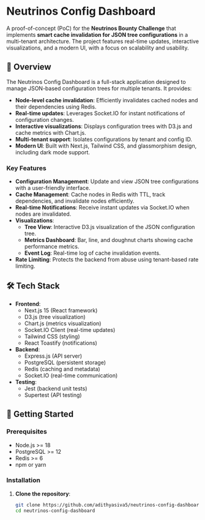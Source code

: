 # Neutrinos Config Dashboard

A proof-of-concept (PoC) for the **Neutrinos Bounty Challenge** that implements **smart cache invalidation for JSON tree configurations** in a multi-tenant architecture. The project features real-time updates, interactive visualizations, and a modern UI, with a focus on scalability and usability.

## 📖 Overview

The Neutrinos Config Dashboard is a full-stack application designed to manage JSON-based configuration trees for multiple tenants. It provides:

- **Node-level cache invalidation**: Efficiently invalidates cached nodes and their dependencies using Redis.
- **Real-time updates**: Leverages Socket.IO for instant notifications of configuration changes.
- **Interactive visualizations**: Displays configuration trees with D3.js and cache metrics with Chart.js.
- **Multi-tenant support**: Isolates configurations by tenant and config ID.
- **Modern UI**: Built with Next.js, Tailwind CSS, and glassmorphism design, including dark mode support.

### Key Features
- **Configuration Management**: Update and view JSON tree configurations with a user-friendly interface.
- **Cache Management**: Cache nodes in Redis with TTL, track dependencies, and invalidate nodes efficiently.
- **Real-time Notifications**: Receive instant updates via Socket.IO when nodes are invalidated.
- **Visualizations**:
  - **Tree View**: Interactive D3.js visualization of the JSON configuration tree.
  - **Metrics Dashboard**: Bar, line, and doughnut charts showing cache performance metrics.
  - **Event Log**: Real-time log of cache invalidation events.
- **Rate Limiting**: Protects the backend from abuse using tenant-based rate limiting.

## 🛠 Tech Stack
- **Frontend**:
  - Next.js 15 (React framework)
  - D3.js (tree visualization)
  - Chart.js (metrics visualization)
  - Socket.IO Client (real-time updates)
  - Tailwind CSS (styling)
  - React Toastify (notifications)
- **Backend**:
  - Express.js (API server)
  - PostgreSQL (persistent storage)
  - Redis (caching and metadata)
  - Socket.IO (real-time communication)
- **Testing**:
  - Jest (backend unit tests)
  - Supertest (API testing)

## 🚀 Getting Started

### Prerequisites
- Node.js >= 18
- PostgreSQL >= 12
- Redis >= 6
- npm or yarn

### Installation
1. **Clone the repository**:
   ```bash
   git clone https://github.com/adithyasiva5/neutrinos-config-dashboard.git
   cd neutrinos-config-dashboard
